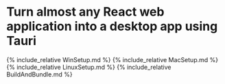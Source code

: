 # Turn almost any React web application into a desktop app using Tauri

{% include_relative WinSetup.md %}
{% include_relative MacSetup.md %}
{% include_relative LinuxSetup.md %}
{% include_relative BuildAndBundle.md %}
